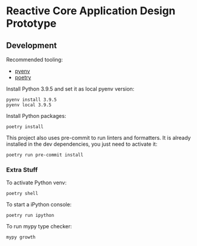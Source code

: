 # Reactive Core Application Design Prototype

## Development

Recommended tooling:

* [pyenv](https://github.com/pyenv/pyenv#installation)
* [poetry](https://python-poetry.org/docs/#installation)

Install Python 3.9.5 and set it as local pyenv version:

```
pyenv install 3.9.5
pyenv local 3.9.5
```

Install Python packages:

```
poetry install
```

This project also uses pre-commit to run linters and formatters.
It is already installed in the dev dependencies, you just need to activate it:

```
poetry run pre-commit install
```


### Extra Stuff

To activate Python venv:

```
poetry shell
```

To start a iPython console:

```
poetry run ipython
```

To run mypy type checker:

```
mypy growth
```
